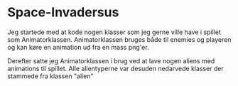# Space-Invadersus
Jeg startede med at kode nogen klasser som jeg gerne ville have i spillet som Animatorklassen.
Animatorklassen bruges både til enemies og playeren og kan køre en animation ud fra en mass png'er.

Derefter satte jeg Animatorklassen i brug ved at lave nogen aliens med animations til spillet.
Alle alientyperne var desuden nedarvede klasser der stammede fra klassen "alien"
